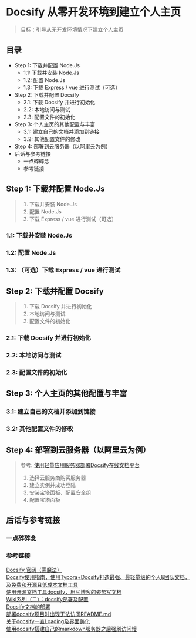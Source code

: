 # Docsify 从零开发环境到建立个人主页

> 目标：引导从无开发环境情况下建立个人主页

## 目录
- Step 1: 下载并配置 Node.Js
    - 1.1: 下载并安装 Node.Js
    - 1.2: 配置 Node.Js
    - 1.3: 下载 Express / vue 进行测试（可选）
- Step 2: 下载并配置 Docsify
    - 2.1: 下载 Docsify 并进行初始化
    - 2.2: 本地访问与测试
    - 2.3: 配置文件的初始化
- Step 3: 个人主页的其他配置与丰富
    - 3.1: 建立自己的文档并添加到链接
    - 3.2: 其他配置文件的修改
- Step 4: 部署到云服务器（以阿里云为例）
- 后话与参考链接
    - 一点碎碎念
    - 参考链接

## Step 1: 下载并配置 Node.Js
>   1. 下载并安装 Node.Js
>   2. 配置 Node.Js
>   3. 下载 Express / vue 进行测试（可选）

### 1.1: 下载并安装 Node.Js

### 1.2: 配置 Node.Js

### 1.3: （可选）下载 Express / vue 进行测试

## Step 2: 下载并配置 Docsify
>   1. 下载 Docsify 并进行初始化
>   2. 本地访问与测试
>   3. 配置文件的初始化
### 2.1: 下载 Docsify 并进行初始化

### 2.2: 本地访问与测试

### 2.3: 配置文件的初始化

## Step 3: 个人主页的其他配置与丰富

### 3.1: 建立自己的文档并添加到链接

### 3.2: 其他配置文件的修改

## Step 4: 部署到云服务器（以阿里云为例）  
> 参考: [使用轻量应用服务器部署Docsify在线文档平台](https://developer.aliyun.com/article/858583)
> 1. 选择云服务商购买服务器
> 2. 建立实例并成功登陆
> 3. 安装宝塔面板、配置安全组
> 4. 配置宝塔面板

## 后话与参考链接

### 一点碎碎念

### 参考链接
[Docsify 官网（需魔法）](https://docsify.js.org/)  
[Docsify使用指南，使用Typora+Docsify打造最强、最轻量级的个人&团队文档，及免费和开源且低成本文档工具](https://blog.csdn.net/weixin_48290901/article/details/127772118)  
[使用开源文档工具docsify，用写博客的姿势写文档](https://www.cnblogs.com/throwable/p/13605289.html#%E5%9F%BA%E6%9C%AC%E9%85%8D%E7%BD%AE)  
[Wiki系列（二）：docsify部署及配置](https://zhuanlan.zhihu.com/p/141540641)  
[Docsify文档的部署](https://gitee.com/shafish/docsify-reference/blob/master/Docsify%E6%96%87%E6%A1%A3%E7%9A%84%E9%83%A8%E7%BD%B2.md)  
[部署docsify项目时出现无法访问README.md](https://cloud.tencent.com/developer/article/1855878)  
[关于docsify一直Loading及界面美化](https://zhuanlan.zhihu.com/p/663807103)  
[使用docsify搭建自己的markdown服务器之后强刷访问慢](https://blog.csdn.net/u013530406/article/details/135899309)  
